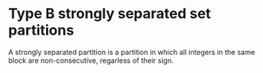 # Type B strongly separated set partitions
A strongly separated partition is a partition in which all integers in the same block are non-consecutive, regarless of their sign.
